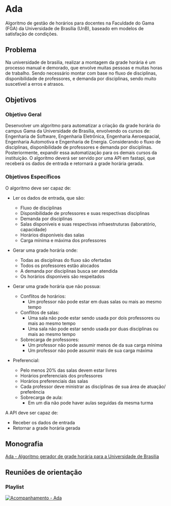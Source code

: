 # Ada
Algoritmo de gestão de horários para docentes na Faculdade do Gama (FGA) da Universidade de Brasília (UnB), baseado em modelos de satisfação de condições.


## Problema
Na universidade de brasilia, realizar a montagem da grade horária é um processo manual e demorado, que envolve muitas pessoas e muitas horas de trabalho. Sendo necessário montar com base no fluxo de disciplinas, disponibilidade de professores, e demanda por disciplinas, sendo muito suscetível a erros e atrasos.

## Objetivos

### Objetivo Geral
Desenvolver um algoritmo para automatizar a criação da grade horária do campus Gama da Universidade de Brasília, envolvendo os cursos de: Engenharia de Software, Engenharia Eletrônica, Engenharia Aeroespacial, Engenharia Automotiva e Engenharia de Energia. Considerando o fluxo de disciplinas, disponibilidade de professores e demanda por disciplinas. Posteriormente, expandir essa automatização para os demais cursos da instituição. O algoritmo deverá ser servido por uma API em fastapi, que receberá os dados de entrada e retornará a grade horária gerada.

### Objetivos Específicos
O algoritmo deve ser capaz de:
- Ler os dados de entrada, que são:
    - Fluxo de disciplinas
    - Disponibilidade de professores e suas respectivas disciplinas
    - Demanda por disciplinas
    - Salas disponíveis e suas respectivas infraestruturas (laboratório, capacidade)
    - Horários disponíveis das salas
    - Carga mínima e máxima dos professores

- Gerar uma grade horária onde:
    - Todas as disciplinas do fluxo são ofertadas
    - Todos os professores estão alocados
    - A demanda por disciplinas busca ser atendida
    - Os horários disponíveis são respeitados

- Gerar uma grade horária que não possua:
    - Conflitos de horários:
        - Um professor não pode estar em duas salas ou mais ao mesmo tempo
    - Conflitos de salas:
        - Uma sala não pode estar sendo usada por dois professores ou mais ao mesmo tempo
        - Uma sala não pode estar sendo usada por duas disciplinas ou mais ao mesmo tempo
    - Sobrecarga de professores:
        - Um professor não pode assumir menos de da sua carga mínima
        - Um professor não pode assumir mais de sua carga máxima

- Preferencial:
    - Pelo menos 20% das salas devem estar livres
    - Horários preferenciais dos professores
    - Horários preferenciais das salas
    - Cada professor deve ministrar as disciplinas de sua área de atuação/ preferência
    - Sobrecarga de aula:
        - Em um dia não pode haver aulas seguidas da mesma turma


A API deve ser capaz de:
- Receber os dados de entrada
- Retornar a grade horária gerada


## Monografia
[Ada - Algoritmo gerador de grade horária para a Universidade de Brasilia](https://www.overleaf.com/read/mdgpfgyxhxbj#855915)
## Reuniões de orientação

### Playlist
[![Acompanhamento - Ada](https://i.ytimg.com/vi/LXb3TcfPPYM/hqdefault.jpg?sqp=-oaymwEXCNACELwBSFryq4qpAwkIARUAAIhCGAE=&rs=AOn4CLDar4isIXedFtg2SUVVW0RL6_5pkw)](https://www.youtube.com/playlist?list=PLYDa724AZH7Yi8K3G2jPexBRYz8NtaB1l)

